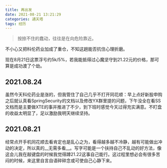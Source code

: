 ```yaml
---
title: 再出发
date: 2021-08-21 13:21:29
categories: 通天塔
tags: 经历
---
```


> 按捺不住的蠢动，往往是在向危险靠近。

不小心又把科伦药业加成了重仓，不知这趟能否抗住心理折磨。

<!--more-->

现在8月21日这票浮亏约5k/5%，若我能抵得过心魔坚守到21.22元的价格，那可算是成功渡了个劫。
## 2021.08.24
虽然今天科伦药业是涨的，但我管住了自己几乎不打开同花顺：早上点好新股申购之后就认真看SpringSecurity的文档以及修改YX群里提的问题，下午没全在看SS文档而是主要做XTE的事并推进了不少，到下班时感觉今天过得充实满意。不盯盘的收益太明显了，足以激励我明天继续坚持。
## 2021.08.21
经常点开手机同花顺去看肯定也是乱心之为，看得越多越不冷静，越有可能做出冲动的决定，所以真的__无需多看__。写字可能是一个扶持自己不乱动的好方法，像这会儿我在敲键盘的时候我觉得蹲21.22这事自己能行。这过程里想必会有很多苦闷的时候，来这里自言自语碎碎念或可使自己心静下来。
